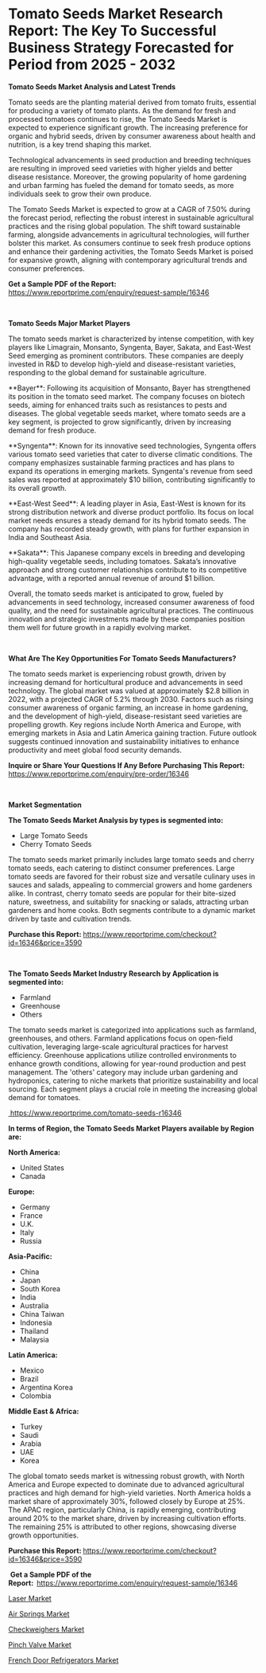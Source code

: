 <p><h1>Tomato Seeds Market Research Report: The Key To Successful Business Strategy Forecasted for Period from 2025 - 2032</h1></p><p><strong>Tomato Seeds Market Analysis and Latest Trends</strong></p>
<p><p>Tomato seeds are the planting material derived from tomato fruits, essential for producing a variety of tomato plants. As the demand for fresh and processed tomatoes continues to rise, the Tomato Seeds Market is expected to experience significant growth. The increasing preference for organic and hybrid seeds, driven by consumer awareness about health and nutrition, is a key trend shaping this market.</p><p>Technological advancements in seed production and breeding techniques are resulting in improved seed varieties with higher yields and better disease resistance. Moreover, the growing popularity of home gardening and urban farming has fueled the demand for tomato seeds, as more individuals seek to grow their own produce. </p><p>The Tomato Seeds Market is expected to grow at a CAGR of 7.50% during the forecast period, reflecting the robust interest in sustainable agricultural practices and the rising global population. The shift toward sustainable farming, alongside advancements in agricultural technologies, will further bolster this market. As consumers continue to seek fresh produce options and enhance their gardening activities, the Tomato Seeds Market is poised for expansive growth, aligning with contemporary agricultural trends and consumer preferences.</p></p>
<p><strong>Get a Sample PDF of the Report:&nbsp;</strong> <a href="https://www.reportprime.com/enquiry/request-sample/16346?utm_campaign=3093&utm_medium=2&utm_source=Github&utm_content=ia&utm_term=17032025&utm_id=tomato-seeds">https://www.reportprime.com/enquiry/request-sample/16346</a></p>
<p>&nbsp;</p>
<p><strong>Tomato Seeds Major Market Players</strong></p>
<p><p>The tomato seeds market is characterized by intense competition, with key players like Limagrain, Monsanto, Syngenta, Bayer, Sakata, and East-West Seed emerging as prominent contributors. These companies are deeply invested in R&D to develop high-yield and disease-resistant varieties, responding to the global demand for sustainable agriculture.</p><p>**Bayer**: Following its acquisition of Monsanto, Bayer has strengthened its position in the tomato seed market. The company focuses on biotech seeds, aiming for enhanced traits such as resistances to pests and diseases. The global vegetable seeds market, where tomato seeds are a key segment, is projected to grow significantly, driven by increasing demand for fresh produce.</p><p>**Syngenta**: Known for its innovative seed technologies, Syngenta offers various tomato seed varieties that cater to diverse climatic conditions. The company emphasizes sustainable farming practices and has plans to expand its operations in emerging markets. Syngenta's revenue from seed sales was reported at approximately $10 billion, contributing significantly to its overall growth.</p><p>**East-West Seed**: A leading player in Asia, East-West is known for its strong distribution network and diverse product portfolio. Its focus on local market needs ensures a steady demand for its hybrid tomato seeds. The company has recorded steady growth, with plans for further expansion in India and Southeast Asia.</p><p>**Sakata**: This Japanese company excels in breeding and developing high-quality vegetable seeds, including tomatoes. Sakata’s innovative approach and strong customer relationships contribute to its competitive advantage, with a reported annual revenue of around $1 billion.</p><p>Overall, the tomato seeds market is anticipated to grow, fueled by advancements in seed technology, increased consumer awareness of food quality, and the need for sustainable agricultural practices. The continuous innovation and strategic investments made by these companies position them well for future growth in a rapidly evolving market.</p></p>
<p>&nbsp;</p>
<p><strong>What Are The Key Opportunities For Tomato Seeds Manufacturers?</strong></p>
<p><p>The tomato seeds market is experiencing robust growth, driven by increasing demand for horticultural produce and advancements in seed technology. The global market was valued at approximately $2.8 billion in 2022, with a projected CAGR of 5.2% through 2030. Factors such as rising consumer awareness of organic farming, an increase in home gardening, and the development of high-yield, disease-resistant seed varieties are propelling growth. Key regions include North America and Europe, with emerging markets in Asia and Latin America gaining traction. Future outlook suggests continued innovation and sustainability initiatives to enhance productivity and meet global food security demands.</p></p>
<p><strong>Inquire or Share Your Questions If Any Before Purchasing This Report:</strong> <a href="https://www.reportprime.com/enquiry/pre-order/16346?utm_campaign=3093&utm_medium=2&utm_source=Github&utm_content=ia&utm_term=17032025&utm_id=tomato-seeds">https://www.reportprime.com/enquiry/pre-order/16346</a></p>
<p>&nbsp;</p>
<p><strong>Market Segmentation</strong></p>
<p><strong>The Tomato Seeds Market Analysis by types is segmented into:</strong></p>
<p><ul><li>Large Tomato Seeds</li><li>Cherry Tomato Seeds</li></ul></p>
<p><p>The tomato seeds market primarily includes large tomato seeds and cherry tomato seeds, each catering to distinct consumer preferences. Large tomato seeds are favored for their robust size and versatile culinary uses in sauces and salads, appealing to commercial growers and home gardeners alike. In contrast, cherry tomato seeds are popular for their bite-sized nature, sweetness, and suitability for snacking or salads, attracting urban gardeners and home cooks. Both segments contribute to a dynamic market driven by taste and cultivation trends.</p></p>
<p><strong>Purchase this Report:&nbsp;</strong><a href="https://www.reportprime.com/checkout?id=16346&price=3590&utm_campaign=3093&utm_medium=2&utm_source=Github&utm_content=ia&utm_term=17032025&utm_id=tomato-seeds">https://www.reportprime.com/checkout?id=16346&price=3590</a></p>
<p>&nbsp;</p>
<p><strong>The Tomato Seeds Market Industry Research by Application is segmented into:</strong></p>
<p><ul><li>Farmland</li><li>Greenhouse</li><li>Others</li></ul></p>
<p><p>The tomato seeds market is categorized into applications such as farmland, greenhouses, and others. Farmland applications focus on open-field cultivation, leveraging large-scale agricultural practices for harvest efficiency. Greenhouse applications utilize controlled environments to enhance growth conditions, allowing for year-round production and pest management. The 'others' category may include urban gardening and hydroponics, catering to niche markets that prioritize sustainability and local sourcing. Each segment plays a crucial role in meeting the increasing global demand for tomatoes.</p></p>
<p><a href="https://www.reportprime.com/tomato-seeds-r16346?utm_campaign=3093&utm_medium=2&utm_source=Github&utm_content=ia&utm_term=17032025&utm_id=tomato-seeds">&nbsp;https://www.reportprime.com/tomato-seeds-r16346</a></p>
<p><strong>In terms of Region, the Tomato Seeds Market Players available by Region are:</strong></p>
<p>
    <p> <strong> North America: </strong>
        <ul>
            <li>United States</li>
            <li>Canada</li>
        </ul>
        </p> 
    <p> <strong> Europe: </strong>
        <ul>
            <li>Germany</li>
            <li>France</li>
            <li>U.K.</li>
            <li>Italy</li>
            <li>Russia</li>
        </ul>
        </p> 
    <p> <strong> Asia-Pacific: </strong>
        <ul>
            <li>China</li>
            <li>Japan</li>
            <li>South Korea</li>
            <li>India</li>
            <li>Australia</li>
            <li>China Taiwan</li>
            <li>Indonesia</li>
            <li>Thailand</li>
            <li>Malaysia</li>
        </ul>
        </p> 
    <p> <strong> Latin America: </strong>
        <ul>
            <li>Mexico</li>
            <li>Brazil</li>
            <li>Argentina Korea</li>
            <li>Colombia</li>
        </ul>
        </p> 
    <p> <strong> Middle East & Africa: </strong>
        <ul>
            <li>Turkey</li>
            <li>Saudi</li>
            <li>Arabia</li>
            <li>UAE</li>
            <li>Korea</li>
        </ul>
    </p>
    </p>
<p><p>The global tomato seeds market is witnessing robust growth, with North America and Europe expected to dominate due to advanced agricultural practices and high demand for high-yield varieties. North America holds a market share of approximately 30%, followed closely by Europe at 25%. The APAC region, particularly China, is rapidly emerging, contributing around 20% to the market share, driven by increasing cultivation efforts. The remaining 25% is attributed to other regions, showcasing diverse growth opportunities.</p></p>
<p><strong>Purchase this Report: </strong><a href="https://www.reportprime.com/checkout?id=16346&price=3590&utm_campaign=3093&utm_medium=2&utm_source=Github&utm_content=ia&utm_term=17032025&utm_id=tomato-seeds">https://www.reportprime.com/checkout?id=16346&price=3590</a></p>
<p>&nbsp;<strong>Get a Sample PDF of the Report:&nbsp;&nbsp;</strong><a href="https://www.reportprime.com/enquiry/request-sample/16346?utm_campaign=3093&utm_medium=2&utm_source=Github&utm_content=ia&utm_term=17032025&utm_id=tomato-seeds">https://www.reportprime.com/enquiry/request-sample/16346</a></p>
<p><strong></strong></p>
<p><p><a href="https://www.linkedin.com/pulse/complete-analysis-laser-market-size-segments-148-forecast-2025-qlrlc?utm_campaign=3093&utm_medium=2&utm_source=Github&utm_content=ia&utm_term=17032025&utm_id=tomato-seeds">Laser Market</a></p><p><a href="https://www.linkedin.com/pulse/how-air-springs-market-expanding-forecasted-44-cagr-influencers-vcqdc?utm_campaign=3093&utm_medium=2&utm_source=Github&utm_content=ia&utm_term=17032025&utm_id=tomato-seeds">Air Springs Market</a></p><p><a href="https://www.linkedin.com/pulse/checkweighers-market-size-grow-122-cagr-from-2025-2032-oevcc?utm_campaign=3093&utm_medium=2&utm_source=Github&utm_content=ia&utm_term=17032025&utm_id=tomato-seeds">Checkweighers Market</a></p><p><a href="https://www.linkedin.com/pulse/pinch-valve-market-size-2025-2032-cagr-148-focus-growth-d2ukc?utm_campaign=3093&utm_medium=2&utm_source=Github&utm_content=ia&utm_term=17032025&utm_id=tomato-seeds">Pinch Valve Market</a></p><p><a href="https://www.linkedin.com/pulse/insightful-analysis-french-door-refrigerators-market-2025-2032-fmybc?utm_campaign=3093&utm_medium=2&utm_source=Github&utm_content=ia&utm_term=17032025&utm_id=tomato-seeds">French Door Refrigerators Market</a></p></p>
